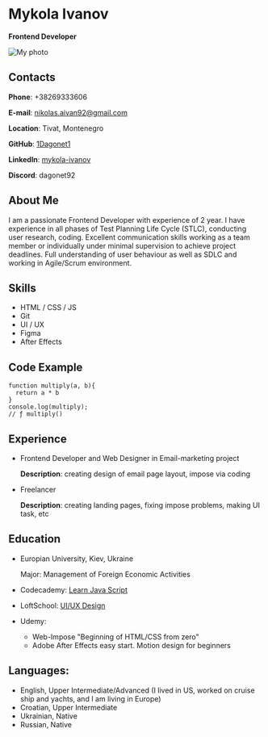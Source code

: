 # Mykola Ivanov
**Frontend Developer**

![My photo](https://i.ibb.co/28z2MCG/Photo.png)
## Contacts
**Phone**: +38269333606

**E-mail**: nikolas.aivan92@gmail.com

**Location**: Tivat, Montenegro

**GitHub**: [1Dagonet1](https://github.com/1Dagonet1)

**LinkedIn**: [mykola-ivanov](https://www.linkedin.com/in/mykola-ivanov/)

**Discord**: dagonet92

## About Me
I am a passionate Frontend Developer with experience of 2 year. I have experience in all phases of Test Planning Life Cycle (STLC), conducting user research, coding. Excellent communication skills working as a team member or individually under minimal supervision to achieve project deadlines. Full understanding of user behaviour as well as SDLC and working in Agile/Scrum environment.

## Skills
- HTML / CSS / JS
- Git
- UI / UX
- Figma
- After Effects

## Code Example

```
function multiply(a, b){
  return a * b
}
console.log(multiply);
// ƒ multiply()
```
## Experience
- Frontend Developer and Web Designer in Email-marketing project
  
  **Description**: creating design of email page layout, impose via coding
- Freelancer
  
  **Description**: creating landing pages, fixing impose problems, making UI task, etc

## Education
- Europian University, Kiev, Ukraine
  
  Major: Management of Foreign Economic Activities
- Codecademy: [Learn Java Script](https://www.codecademy.com/profiles/Dagonet92/certificates/705dcb15de0da4dd9d9fc4f3274b430e)
- LoftSchool: [UI/UX Design](https://loftschool.com/diploma/NPR52251FL510UCO0/en/pdf)
- Udemy:
   - Web-Impose "Beginning of HTML/CSS from zero"
   - Adobe After Effects easy start. Motion design for beginners
 
 ## Languages:
 - English, Upper Intermediate/Advanced (I lived in US, worked on cruise ship and yachts, and I am living in Europe)
 - Croatian, Upper Intermediate
 - Ukrainian, Native
 - Russian, Native

  